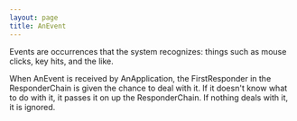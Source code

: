 ```yaml
---
layout: page
title: AnEvent
---
```




Events are occurrences that the system recognizes: things such as mouse clicks, key hits, and the like.

When AnEvent is received by AnApplication, the FirstResponder in the ResponderChain is given the chance to deal with it. If it doesn't know what to do with it, it passes it on up the ResponderChain. If nothing deals with it, it is ignored.

